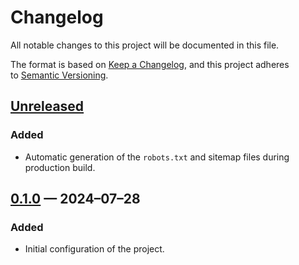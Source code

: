 <!-- markdownlint-disable MD024 -->
# Changelog

All notable changes to this project will be documented in this file.

The format is based on [Keep a Changelog](https://keepachangelog.com), and this project adheres to [Semantic Versioning](https://semver.org).

## [Unreleased]

### Added

- Automatic generation of the `robots.txt` and sitemap files during production build.

## [0.1.0] — 2024–07–28

### Added

- Initial configuration of the project.

[Unreleased]: https://github.com/firefoxic/project-template-astro-svelte/compare/v0.1.0...HEAD
[0.1.0]: https://github.com/firefoxic/project-template-astro-svelte/releases/tag/v0.1.0
